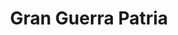 ﻿---
title: "Gran Guerra Patria"
permalink: periodes_351.html
layout: periode
dataInici: 1941-06-22
dataFi: 1945-05-07
sidebar: periodes
pares:
  - 350:
    title: "Frente Oriental"
    dataInici: "(1939-09-01)"
    dataFi: "(1945-05-07)"

fills:
  - 486:
    title: "Operación Barbarroja"
    dataInici: "(1941-06-22)"
    dataFi: "(1941-12-05)"

  - 1040:
    title: "Guerra de Continuación"
    dataInici: "(1941-06-25)"
    dataFi: "(1944-09-19)"

  - 352:
    title: "Batalla de Moscú"
    dataInici: "(1941-10-02)"
    dataFi: "(1942-01-07)"

  - 358:
    title: "Batalla de Stalingrado"
    dataInici: "(1942-08-23)"
    dataFi: "(1943-02)"

  - 859:
    title: "Batalla de Velikiye Luki"
    dataInici: "(1942-11-19)"
    dataFi: "(1943-01-16)"

  - 858:
    title: "Operación Marte"
    dataInici: "(1942-11-25)"
    dataFi: "(1942-12-20)"

  - 777:
    title: "Operación Saturn"
    dataInici: "(1942-12-12)"
    dataFi: "(1943-02-18)"

  - 854:
    title: "Batalla de Járkov"
    dataInici: "(1943-02-16)"
    dataFi: "(1943-03-19)"

  - 454:
    title: "Batalla de Kursk"
    dataInici: "(1943-07-05)"
    dataFi: "(1943-08-23)"

  - 808:
    title: "Ofensiva del Dniéper-Cárpatos"
    dataInici: "(1943-12-24)"
    dataFi: "(1944-04-17)"

  - 940:
    title: "Sitio de Budapest"
    dataInici: "(1944-12-24)"
    dataFi: "(1945-02-13)"

  - 765:
    title: "Batalla de Berlín"
    dataInici: "(1945-04-16)"
    dataFi: "(1945-05-02)"

jocsPrincipals:
  - title: "The Russian Campaign"
    bggId: 2808
    dataInici: 
    dataFi: 

  - title: "No Retreat! The Russian Front"
    bggId: 68264
    dataInici: 
    dataFi: 

  - title: "Blocks in the East"
    bggId: 129204
    dataInici: 
    dataFi: 

jocsEscenaris:
  - title: "Panzer Command"
    bggId: 2072
    dataInici: 
    dataFi: 

  - title: "Russian Front"
    bggId: 329
    dataInici: 
    dataFi: 

  - title: "The Caucasus Campaign"
    bggId: 33003
    dataInici: 1942-07
    dataFi: 1942-11

  - title: "EastFront II"
    bggId: 22143
    dataInici: 
    dataFi: 

  - title: "ASL Pack - Action Pack #5: East Front (First Edition) "
    bggId: 38551
    dataInici: 
    dataFi: 

  - title: "Band of Brothers: Ghost Panzer"
    bggId: 129122
    dataInici: 
    dataFi: 

  - title: "Red Vengeance"
    bggId: 20053
    dataInici: 
    dataFi: 

  - title: "Last Battles: East Prussia, 1945"
    bggId: 12133
    dataInici: 
    dataFi: 

  - title: "Red Parachutes: Soviet Airborne Assault Across the Dnepr"
    bggId: 3070
    dataInici: 1943-09
    dataFi: 

  - title: "Edelweiss"
    bggId: 5769
    dataInici: 1942-07
    dataFi: 

  - title: "Red Storm over the Reich"
    bggId: 22378
    dataInici: 1945-01
    dataFi: 1945-05

jocsEpoca:
jocsEpocaEscenaris:
  - title: "Fighting Formations: Grossdeutschland Motorized Infantry Division"
    bggId: 39217
    escenari: "Scenario 1: Suprise at Sunrise"

  - title: "Panzerkrieg"
    bggId: 753
    escenari: "Winter Counteroffensive"
    dataInici: 1942-01
    dataFi: 1942-03

  - title: "Combat Commander: Europa"
    bggId: 21050
    escenari: "10 - Commando School"
    dataInici: 1943-02-04
    dataFi: 

---
